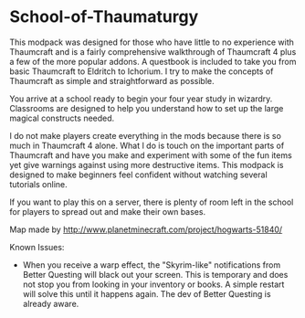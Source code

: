# School-of-Thaumaturgy
This modpack was designed for those who have little to no experience with Thaumcraft and is a fairly comprehensive walkthrough of Thaumcraft 4 plus a few of the more popular addons. A questbook is included to take you from basic Thaumcraft to Eldritch to Ichorium. I try to make the concepts of Thaumcraft as simple and straightforward as possible.
 
You arrive at a school ready to begin your four year study in wizardry. Classrooms are designed to help you understand how to set up the large magical constructs needed. 
 
I do not make players create everything in the mods because there is so much in Thaumcraft 4 alone. What I do is touch on the important parts of Thaumcraft and have you make and experiment with some of the fun items yet give warnings against using more destructive items. This modpack is designed to make beginners feel confident without watching several tutorials online. 
 
If you want to play this on a server, there is plenty of room left in the school for players to spread out and make their own bases.
 
Map made by http://www.planetminecraft.com/project/hogwarts-51840/

Known Issues:

 - When you receive a warp effect, the "Skyrim-like" notifications from Better Questing will black out your screen. This is temporary and does not stop you from looking in your inventory or books. A simple restart will solve this until it happens again. The dev of Better Questing is already aware. 
